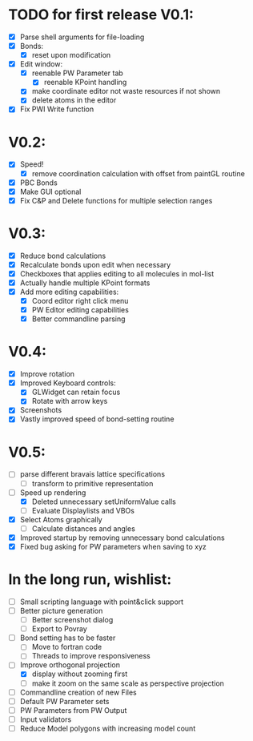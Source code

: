 # TODO for first release V0.1:

- [x] Parse shell arguments for file-loading
- [x] Bonds:
  - [x] reset upon modification
- [x] Edit window:
  - [x] reenable PW Parameter tab
    - [x] reenable KPoint handling
  - [x] make coordinate editor not waste resources if not shown
  - [x] delete atoms in the editor
- [x] Fix PWI Write function

# V0.2:

- [x] Speed!
  - [x] remove coordination calculation with offset from paintGL routine
- [x] PBC Bonds
- [x] Make GUI optional
- [x] Fix C&P and Delete functions for multiple selection ranges

# V0.3:

- [x] Reduce bond calculations
- [x] Recalculate bonds upon edit when necessary
- [x] Checkboxes that applies editing to all molecules in mol-list
- [x] Actually handle multiple KPoint formats
- [x] Add more editing capabilities:
  - [x] Coord editor right click menu
  - [x] PW Editor editing capabilities
  - [x] Better commandline parsing

# V0.4:

- [x] Improve rotation
- [x] Improved Keyboard controls:
  - [x] GLWidget can retain focus
  - [x] Rotate with arrow keys
- [x] Screenshots
- [x] Vastly improved speed of bond-setting routine

# V0.5:

- [ ] parse different bravais lattice specifications
  - [ ] transform to primitive representation
- [ ] Speed up rendering
  - [x] Deleted unnecessary setUniformValue calls
  - [ ] Evaluate Displaylists and VBOs
- [x] Select Atoms graphically
  - [ ] Calculate distances and angles
- [x] Improved startup by removing unnecessary bond calculations
- [x] Fixed bug asking for PW parameters when saving to xyz

# In the long run, wishlist:

- [ ] Small scripting language with point&click support
- [ ] Better picture generation
  - [ ] Better screenshot dialog
  - [ ] Export to Povray
- [ ] Bond setting has to be faster
  - [ ] Move to fortran code
  - [ ] Threads to improve responsiveness
- [ ] Improve orthogonal projection
  - [x] display without zooming first
  - [ ] make it zoom on the same scale as perspective projection
- [ ] Commandline creation of new Files
- [ ] Default PW Parameter sets
- [ ] PW Parameters from PW Output
- [ ] Input validators
- [ ] Reduce Model polygons with increasing model count
